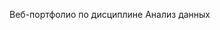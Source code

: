Веб-портфолио по дисциплине Анализ данных

 <a href="[index.html](https://tikhonovaemilia.github.io/Emilia.github.io/)" target="_self"></a>
